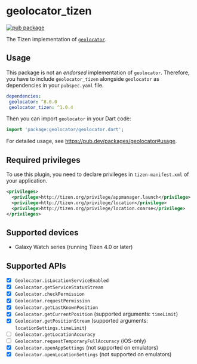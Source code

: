 # geolocator_tizen

[![pub package](https://img.shields.io/pub/v/geolocator_tizen.svg)](https://pub.dev/packages/geolocator_tizen)

The Tizen implementation of [`geolocator`](https://github.com/Baseflow/flutter-geolocator/tree/master/geolocator).

## Usage

 This package is not an _endorsed_ implementation of `geolocator`. Therefore, you have to include `geolocator_tizen` alongside `geolocator` as dependencies in your `pubspec.yaml` file.

 ```yaml
dependencies:
  geolocator: ^8.0.0
  geolocator_tizen: ^1.0.4
```

Then you can import `geolocator` in your Dart code:

```dart
import 'package:geolocator/geolocator.dart';
```

For detailed usage, see https://pub.dev/packages/geolocator#usage.

## Required privileges

To use this plugin, you need to declare privileges in `tizen-manifest.xml` of your application.

``` xml
<privileges>
  <privilege>http://tizen.org/privilege/appmanager.launch</privilege>
  <privilege>http://tizen.org/privilege/location</privilege>
  <privilege>http://tizen.org/privilege/location.coarse</privilege>
</privileges>
```

## Supported devices

- Galaxy Watch series (running Tizen 4.0 or later)

## Supported APIs

- [x] `Geolocator.isLocationServiceEnabled`
- [x] `Geolocator.getServiceStatusStream`
- [x] `Geolocator.checkPermission`
- [x] `Geolocator.requestPermission`
- [x] `Geolocator.getLastKnownPosition`
- [x] `Geolocator.getCurrentPosition` (supported arguments: `timeLimit`)
- [x] `Geolocator.getPositionStream` (supported arguments: `locationSettings.timeLimit`)
- [ ] `Geolocator.getLocationAccuracy`
- [ ] `Geolocator.requestTemporaryFullAccuracy` (iOS-only)
- [x] `Geolocator.openAppSettings` (not supported on emulators)
- [x] `Geolocator.openLocationSettings` (not supported on emulators)
